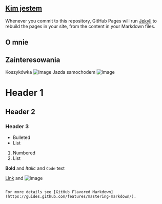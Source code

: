 ## [Kim jestem](https://github.com/Sajdihere/Kim-jestem/edit/gh-pages/index.md)


Whenever you commit to this repository, GitHub Pages will run [Jekyll](https://jekyllrb.com/) to rebuild the pages in your site, from the content in your Markdown files.

## O mnie


## Zainteresowania

Koszykówka 
![Image](https://www.google.com/imgres?imgurl=https%3A%2F%2Ff.allegroimg.com%2Foriginal%2F1233c4%2F843909d242efa4f4b5908f52631f&imgrefurl=https%3A%2F%2Fallegro.pl%2Fartykul%2Fmecz-gwiazd-nba-jak-zaczac-grac-w-koszykowke-i-w-jaki-sposob-mozna-zakwalifikowac-sie-do-nba-lDZ42051GIG&tbnid=w5i6i7hOVUKVHM&vet=12ahUKEwjjxKPO45vxAhUDxCoKHcOmCBAQMygCegUIARDKAQ..i&docid=LNUZL_M5V1mQmM&w=920&h=518&q=koszyk%C3%B3wka&client=opera-gx&ved=2ahUKEwjjxKPO45vxAhUDxCoKHcOmCBAQMygCegUIARDKAQ)
Jazda samochodem
![Image](https://i.iplsc.com/-/0002A6AVK1F1WHP3-C303.jpg)




# Header 1
## Header 2
### Header 3

- Bulleted
- List

1. Numbered
2. List

**Bold** and _Italic_ and `Code` text

[Link](url) and ![Image](src)
```

For more details see [GitHub Flavored Markdown](https://guides.github.com/features/mastering-markdown/).
